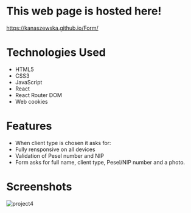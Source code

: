 # This web page is hosted here!
https://kanaszewska.github.io/Form/


# Technologies Used
* HTML5
* CSS3
* JavaScript
* React
* React Router DOM
* Web cookies


# Features
* When client type is chosen it asks for:
* Fully rensponsive on all devices
* Validation of Pesel number and NIP
* Form asks for full name, client type, Pesel/NIP number and a photo.


# Screenshots

![project4](https://user-images.githubusercontent.com/106904594/201998080-cdfe2e54-f7b7-4263-8310-08b661e20711.jpg)



